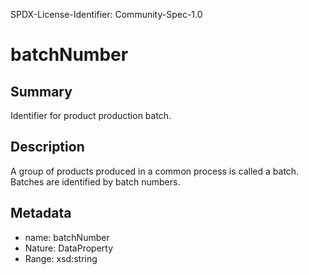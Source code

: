 SPDX-License-Identifier: Community-Spec-1.0

# batchNumber

## Summary

Identifier for product production batch.

## Description

A group of products produced in a common process is called a batch. Batches are identified by batch numbers.

## Metadata

- name: batchNumber
- Nature: DataProperty
- Range: xsd:string
